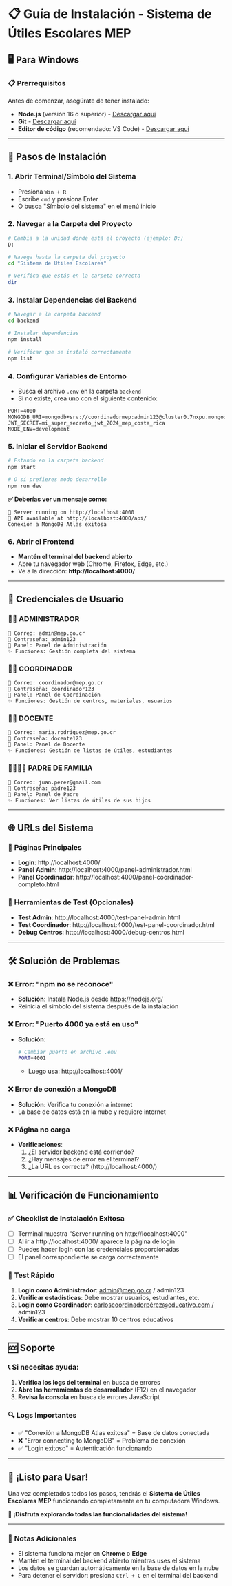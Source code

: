 # 📋 Guía de Instalación - Sistema de Útiles Escolares MEP

## 🖥️ Para Windows

### 📋 **Prerrequisitos**

Antes de comenzar, asegúrate de tener instalado:

- **Node.js** (versión 16 o superior) - [Descargar aquí](https://nodejs.org/)
- **Git** - [Descargar aquí](https://git-scm.com/download/win)
- **Editor de código** (recomendado: VS Code) - [Descargar aquí](https://code.visualstudio.com/)

---

## 🚀 **Pasos de Instalación**

### 1. **Abrir Terminal/Símbolo del Sistema**

- Presiona `Win + R`
- Escribe `cmd` y presiona Enter
- O busca "Símbolo del sistema" en el menú inicio

### 2. **Navegar a la Carpeta del Proyecto**

```bash
# Cambia a la unidad donde está el proyecto (ejemplo: D:)
D:

# Navega hasta la carpeta del proyecto
cd "Sistema de Utiles Escolares"

# Verifica que estás en la carpeta correcta
dir
```

### 3. **Instalar Dependencias del Backend**

```bash
# Navegar a la carpeta backend
cd backend

# Instalar dependencias
npm install

# Verificar que se instaló correctamente
npm list
```

### 4. **Configurar Variables de Entorno**

- Busca el archivo `.env` en la carpeta `backend`
- Si no existe, crea uno con el siguiente contenido:

```env
PORT=4000
MONGODB_URI=mongodb+srv://coordinadormep:admin123@cluster0.7nxpu.mongodb.net/sistema_utiles_escolares
JWT_SECRET=mi_super_secreto_jwt_2024_mep_costa_rica
NODE_ENV=development
```

### 5. **Iniciar el Servidor Backend**

```bash
# Estando en la carpeta backend
npm start

# O si prefieres modo desarrollo
npm run dev
```

**✅ Deberías ver un mensaje como:**

```
🚀 Server running on http://localhost:4000
📡 API available at http://localhost:4000/api/
Conexión a MongoDB Atlas exitosa
```

### 6. **Abrir el Frontend**

- **Mantén el terminal del backend abierto**
- Abre tu navegador web (Chrome, Firefox, Edge, etc.)
- Ve a la dirección: **http://localhost:4000/**

---

## 🔐 **Credenciales de Usuario**

### 👨‍💼 **ADMINISTRADOR**

```
📧 Correo: admin@mep.go.cr
🔑 Contraseña: admin123
🎯 Panel: Panel de Administración
✨ Funciones: Gestión completa del sistema
```

### 👨‍🏫 **COORDINADOR**

```
📧 Correo: coordinador@mep.go.cr
🔑 Contraseña: coordinador123
🎯 Panel: Panel de Coordinación
✨ Funciones: Gestión de centros, materiales, usuarios
```

### 👨‍🏫 **DOCENTE**

```
📧 Correo: maria.rodriguez@mep.go.cr
🔑 Contraseña: docente123
🎯 Panel: Panel de Docente
✨ Funciones: Gestión de listas de útiles, estudiantes
```

### 👨‍👩‍👧‍👦 **PADRE DE FAMILIA**

```
📧 Correo: juan.perez@gmail.com
🔑 Contraseña: padre123
🎯 Panel: Panel de Padre
✨ Funciones: Ver listas de útiles de sus hijos
```

---

## 🌐 **URLs del Sistema**

### 📱 **Páginas Principales**

- **Login**: http://localhost:4000/
- **Panel Admin**: http://localhost:4000/panel-administrador.html
- **Panel Coordinador**: http://localhost:4000/panel-coordinador-completo.html

### 🧪 **Herramientas de Test (Opcionales)**

- **Test Admin**: http://localhost:4000/test-panel-admin.html
- **Test Coordinador**: http://localhost:4000/test-panel-coordinador.html
- **Debug Centros**: http://localhost:4000/debug-centros.html

---

## 🛠️ **Solución de Problemas**

### ❌ **Error: "npm no se reconoce"**

- **Solución**: Instala Node.js desde https://nodejs.org/
- Reinicia el símbolo del sistema después de la instalación

### ❌ **Error: "Puerto 4000 ya está en uso"**

- **Solución**:
  ```bash
  # Cambiar puerto en archivo .env
  PORT=4001
  ```
  - Luego usa: http://localhost:4001/

### ❌ **Error de conexión a MongoDB**

- **Solución**: Verifica tu conexión a internet
- La base de datos está en la nube y requiere internet

### ❌ **Página no carga**

- **Verificaciones**:
  1. ¿El servidor backend está corriendo?
  2. ¿Hay mensajes de error en el terminal?
  3. ¿La URL es correcta? (http://localhost:4000/)

---

## 📊 **Verificación de Funcionamiento**

### ✅ **Checklist de Instalación Exitosa**

- [ ] Terminal muestra "Server running on http://localhost:4000"
- [ ] Al ir a http://localhost:4000/ aparece la página de login
- [ ] Puedes hacer login con las credenciales proporcionadas
- [ ] El panel correspondiente se carga correctamente

### 🎯 **Test Rápido**

1. **Login como Administrador**: admin@mep.go.cr / admin123
2. **Verificar estadísticas**: Debe mostrar usuarios, estudiantes, etc.
3. **Login como Coordinador**: carloscoordinadorpérez@educativo.com / admin123
4. **Verificar centros**: Debe mostrar 10 centros educativos

---

## 🆘 **Soporte**

### 📞 **Si necesitas ayuda:**

1. **Verifica los logs del terminal** en busca de errores
2. **Abre las herramientas de desarrollador** (F12) en el navegador
3. **Revisa la consola** en busca de errores JavaScript

### 🔍 **Logs Importantes**

- ✅ "Conexión a MongoDB Atlas exitosa" = Base de datos conectada
- ❌ "Error connecting to MongoDB" = Problema de conexión
- ✅ "Login exitoso" = Autenticación funcionando

---

## 🎉 **¡Listo para Usar!**

Una vez completados todos los pasos, tendrás el **Sistema de Útiles Escolares MEP** funcionando completamente en tu computadora Windows.

**🚀 ¡Disfruta explorando todas las funcionalidades del sistema!**

---

### 📝 **Notas Adicionales**

- El sistema funciona mejor en **Chrome** o **Edge**
- Mantén el terminal del backend abierto mientras uses el sistema
- Los datos se guardan automáticamente en la base de datos en la nube
- Para detener el servidor: presiona `Ctrl + C` en el terminal del backend
